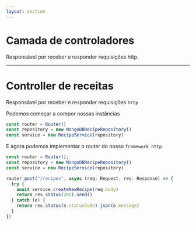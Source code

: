 ```yaml
---
layout: section
---
```


# Camada de controladores
Responsável por receber e responder requisições http.

---

# Controller de receitas
Responsável por receber e responder requisições `http`

<div v-click-hide>

Podemos começar a compor nossas instâncias
```ts
const router = Router()
const repository = new MongoDBRecipeRepository()
const service = new RecipeService(repository)
```

</div>

<div v-after>

E agora podemos implementar o router do nosso `framework http`

```ts {5-12}
const router = Router();
const repository = new MongoDBRecipeRepository()
const service = new RecipeService(repository)

router.post("/recipes", async (req: Request, res: Response) => {
  try {
    await service.createNewRecipe(req.body)
    return res.status(201).send()
  } catch (e) {
    return res.status(e.statusCode).json(e.message)
  }
})
```

</div>
